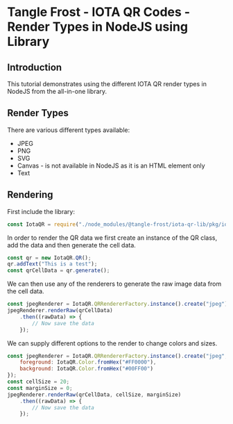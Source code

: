 # Tangle Frost - IOTA QR Codes - Render Types in NodeJS using Library

## Introduction

This tutorial demonstrates using the different IOTA QR render types in NodeJS from the all-in-one library.

## Render Types

There are various different types available:

* JPEG
* PNG
* SVG
* Canvas - is not available in NodeJS as it is an HTML element only
* Text

## Rendering

First include the library:

```js
const IotaQR = require("./node_modules/@tangle-frost/iota-qr-lib/pkg/iota-qr-lib.js");
```

In order to render the QR data we first create an instance of the QR class, add the data and then generate the cell data.

```js
const qr = new IotaQR.QR();
qr.addText("This is a test");
const qrCellData = qr.generate();
```

We can then use any of the renderers to generate the raw image data from the cell data.

```js
const jpegRenderer = IotaQR.QRRendererFactory.instance().create("jpeg");
jpegRenderer.renderRaw(qrCellData)
    .then((rawData) => {
        // Now save the data
    });
```

We can supply different options to the render to change colors and sizes.

```js
const jpegRenderer = IotaQR.QRRendererFactory.instance().create("jpeg", {
    foreground: IotaQR.Color.fromHex("#FF0000"),
    background: IotaQR.Color.fromHex("#00FF00")
});
const cellSize = 20;
const marginSize = 0;
jpegRenderer.renderRaw(qrCellData, cellSize, marginSize)
    .then((rawData) => {
        // Now save the data
    });
```